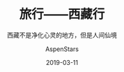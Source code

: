 ---
layout:     post
title:      旅行——西藏行
subtitle:   西藏不是净化心灵的地方，但是人间仙境
date:       2019-03-11
author:     AspenStars
header-img: img/post-bg-universe.jpg
catalog: true
tags:
    - 读书
---